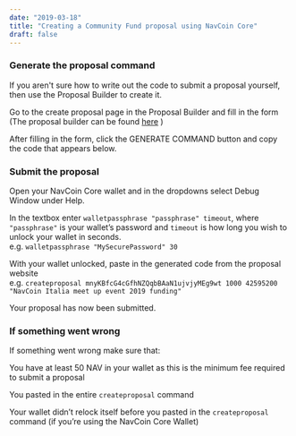 ```yaml
---
date: "2019-03-18"
title: "Creating a Community Fund proposal using NavCoin Core"
draft: false
---
```


### Generate the proposal command

If you aren't sure how to write out the code to submit a proposal yourself, then use the Proposal Builder to create it.

Go to the create proposal page in the Proposal Builder and fill in the form (The proposal builder can be found [here](https://nav-proposal-creator.netlify.com/) )

After filling in the form, click the GENERATE COMMAND button and copy the code that appears below.

### Submit the proposal

Open your NavCoin Core wallet and in the dropdowns select Debug Window under Help.

In the textbox enter `walletpassphrase "passphrase" timeout`, where `"passphrase"` is your wallet’s password and `timeout` is how long you wish to unlock your wallet in seconds.  
e.g. `walletpassphrase "MySecurePassword" 30`

With your wallet unlocked, paste in the generated code from the proposal website  
e.g. `createproposal mnyKBfcG4cGfhNZQqbBAaN1ujvjyMEg9wt 1000 42595200 "NavCoin Italia meet up event 2019 funding"`

Your proposal has now been submitted.


### If something went wrong

If something went wrong make sure that:  

You have at least 50 NAV in your wallet as this is the minimum fee required to submit a proposal

You pasted in the entire `createproposal` command

Your wallet didn’t relock itself before you pasted in the `createproposal` command (if you’re using the NavCoin Core Wallet)

